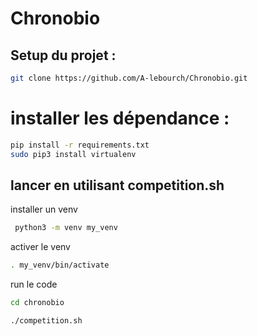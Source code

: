
# Chronobio

## Setup du projet :

```bash
git clone https://github.com/A-lebourch/Chronobio.git
 ```

# installer les dépendance :

```bash
pip install -r requirements.txt
sudo pip3 install virtualenv 
 ```

 ## lancer en utilisant competition.sh

 installer un venv 
```bash
 python3 -m venv my_venv
 ```
activer le venv
 ```bash
 . my_venv/bin/activate
 ```
run le code
 ```bash
 cd chronobio

 ./competition.sh

 ```